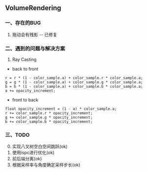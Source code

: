 ## VolumeRendering
### 一、存在的BUG
1. 拖动会有残影 -- 已修复

### 二、遇到的问题与解决方案
1. Ray Casting
- back to front
```
r = r * (1 - color_sample.a) + color_sample.r * color_sample.a;
g = g * (1 - color_sample.a) + color_sample.g * color_sample.a;
b = b * (1 - color_sample.a) + color_sample.b * color_sample.a;
a += opacity_increment;
```
- front to back
```
float opacity_increment = (1 - a) * color_sample.a;
r += color_sample.r * opacity_increment;
g += color_sample.g * opacity_increment;
b += color_sample.b * opacity_increment;
```      

### 三、TODO
0. 实现八叉树空白空间跳跃(ok)
1. 使用ispc进行优化(ok)
2. 前后端分离(ok)
3. 根据采样率与角度确定采样步长(ok)

